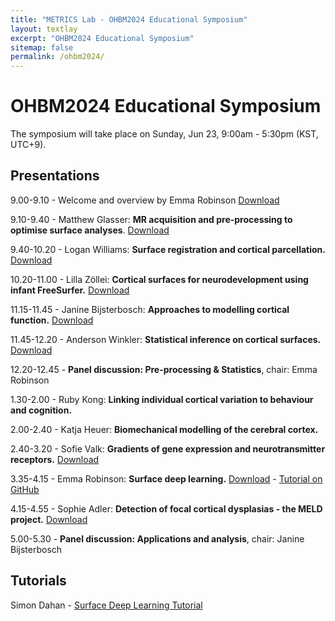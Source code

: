 ```yaml
---
title: "METRICS Lab - OHBM2024 Educational Symposium"
layout: textlay
excerpt: "OHBM2024 Educational Symposium"
sitemap: false
permalink: /ohbm2024/
---
```


# OHBM2024 Educational Symposium

The symposium will take place on Sunday, Jun 23, 9:00am - 5:30pm (KST, UTC+9).

## Presentations

9.00-9.10 - Welcome and overview by Emma Robinson [Download](https://emckclac-my.sharepoint.com/:p:/g/personal/k1644933_kcl_ac_uk/EZOUBUfZoRZNovj6KqfCJ0UB6S06D_b6YhQr4T0gaZGcIQ?e=UijT67)

9.10-9.40 - Matthew Glasser: __MR acquisition and pre-processing to optimise surface analyses__. [Download](https://emckclac-my.sharepoint.com/:p:/g/personal/k1644933_kcl_ac_uk/EUNGl7S0YBNEjUMhAMICo-UBJSVswq-NZ56xM_kzNP-URA?e=pUfPWY)

9.40-10.20 - Logan Williams: __Surface registration and cortical parcellation.__ [Download](https://docs.google.com/presentation/d/1voXMDy5VFjaHAYcsGwboBNbBawhns1bU/edit?usp=sharing&ouid=102123682150311517228&rtpof=true&sd=true)

10.20-11.00 - Lilla Zöllei: __Cortical surfaces for neurodevelopment using infant FreeSurfer.__ [Download](https://emckclac-my.sharepoint.com/:p:/g/personal/k1644933_kcl_ac_uk/EYKU-OTaFoBOjKAGrerS1AcBvhYHXdJEznylPmuJFW2s0Q?e=axWS5j)

11.15-11.45 - Janine Bijsterbosch: __Approaches to modelling cortical function.__ [Download](https://emckclac-my.sharepoint.com/:p:/g/personal/k1644933_kcl_ac_uk/EZYZ_Qx90PNJraklxRhacEEBFAk8J_emgRS79OOKBPWE9Q?e=HcZick)

11.45-12.20 - Anderson Winkler: __Statistical inference on cortical surfaces.__ [Download](https://emckclac-my.sharepoint.com/:p:/g/personal/k1644933_kcl_ac_uk/EfYNE81GtYBGknDhmwY32D4Bdi1DR1-LYm6-Ouk4raos_Q?e=0jsobm)

12.20-12.45 - __Panel discussion: Pre-processing & Statistics__, chair: Emma Robinson

1.30-2.00 - Ruby Kong: __Linking individual cortical variation to behaviour and cognition.__

2.00-2.40 - Katja Heuer: __Biomechanical modelling of the cerebral cortex.__

2.40-3.20 - Sofie Valk: __Gradients of gene expression and neurotransmitter receptors.__ [Download](https://emckclac-my.sharepoint.com/:p:/g/personal/k1644933_kcl_ac_uk/Efz0H2TsuIFKhqlxy1UYQWgB0RzYBe0QH79DMlZPFqOX8g?e=lGLqhy)

3.35-4.15 - Emma Robinson: __Surface deep learning.__ [Download](https://emckclac-my.sharepoint.com/:p:/g/personal/k1644933_kcl_ac_uk/EZ1Sw4yhkRlGg4fElFXJrEsBuiQ-8towFlo_1hcuuOekBg?e=eBHX97) - [Tutorial on GitHub](https://github.com/metrics-lab/surface-deep-learning-tutorial)

4.15-4.55 - Sophie Adler: __Detection of focal cortical dysplasias - the MELD project.__ [Download](https://emckclac-my.sharepoint.com/:p:/g/personal/k1644933_kcl_ac_uk/EYtKLnkuoJFDoIhhkvCrGuABrqbf-VLTLhZ-5rGR10tUeQ?e=ASHN5Z)

5.00-5.30 - __Panel discussion: Applications and analysis__, chair: Janine Bijsterbosch


## Tutorials

Simon Dahan - [Surface Deep Learning Tutorial](https://github.com/metrics-lab/surface-deep-learning-tutorial)
<br>
<br>
<br>
<br>
